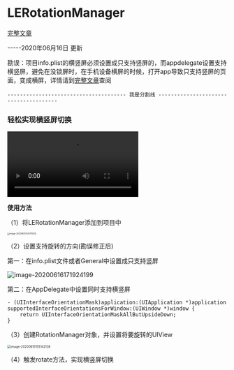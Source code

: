 # LERotationManager
[完整文章](https://callliven.github.io/2020/06/12/横屏竖屏，不再难/)

-----2020年06月16日 更新

勘误：项目info.plist的横竖屏必须设置成只支持竖屏的，而appdelegate设置支持横竖屏，避免在没锁屏时，在手机设备横屏的时候，打开app导致只支持竖屏的页面，变成横屏，详情请到[完整文章](https://callliven.github.io/2020/06/12/横屏竖屏，不再难/)查阅



```-------------------------------------- 我是分割线 --------------------------------------```



### 轻松实现横竖屏切换



<video src="/Users/yyk/Library/Containers/com.tencent.xinWeChat/Data/Library/Application Support/com.tencent.xinWeChat/2.0b4.0.9/4d94dd3970868f14a28205aca5c6f2f1/Message/MessageTemp/9f2bf113e5e4df43a5f76c9e4d2eba25/Video/1592207052806870.mp4"></video>



**使用方法**

（1）将LERotationManager添加到项目中

<img src="https://i.loli.net/2020/06/15/xQy56CY97nkU2KW.png" alt="image-20200615154701929" style="zoom: 33%;" />



（2）设置支持旋转的方向(勘误修正后)

第一：在info.plist文件或者General中设置成只支持竖屏

![image-20200616171924199](https://i.loli.net/2020/06/16/nIGcHEyWlOLKszQ.png)



第二：在AppDelegate中设置同时支持横竖屏

```objc
- (UIInterfaceOrientationMask)application:(UIApplication *)application supportedInterfaceOrientationsForWindow:(UIWindow *)window {
    return UIInterfaceOrientationMaskAllButUpsideDown;
}
```



（3）创建RotationManager对象，并设置将要旋转的UIView

<img src="https://i.loli.net/2020/06/15/5DNuWIQPvgAVaUB.png" alt="image-20200615155142138" style="zoom:50%;" />

（4）触发rotate方法，实现横竖屏切换